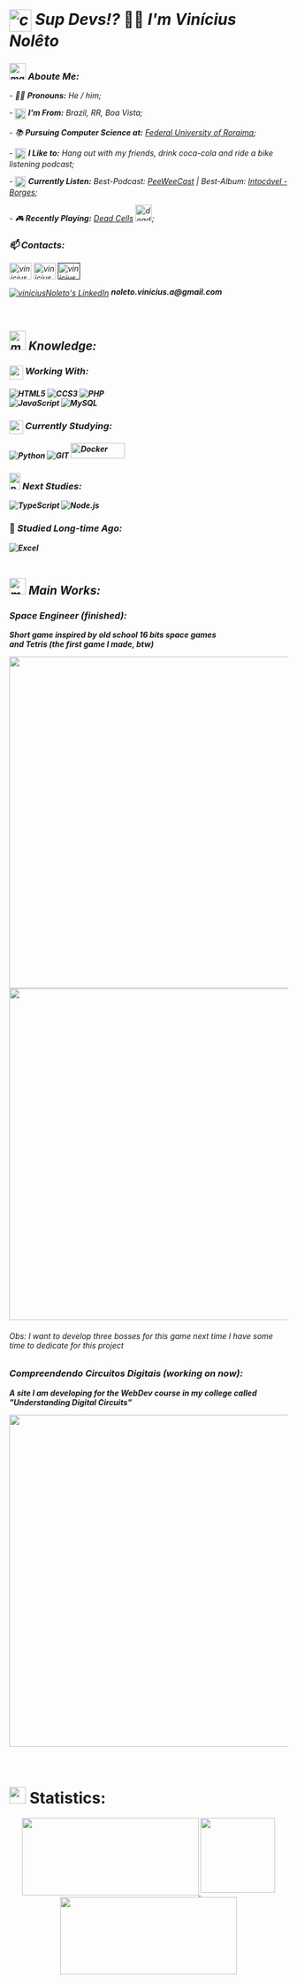 

<div>
<i>
    <h1><img src="https://user-images.githubusercontent.com/85528669/173167127-481cdef6-d413-4d85-8bb2-562a50be9865.gif" alt="cat-programming-gif" width="40px" height="40px" align="center"> Sup Devs!? </i>👋🏽<i> I'm Vinícius Nolêto
    </h1>
    <h3><img src="https://user-images.githubusercontent.com/85528669/173168357-24045914-100c-4cac-bb76-1c709a3e1b7e.gif" alt="mario-dancing" width="30px" height="30px"> Aboute Me:</h3>
    <div>
        - 🏳️‍🌈 <b>Pronouns:</b> He / him;</p>
        - <img src="https://user-images.githubusercontent.com/85528669/173168763-8bae5634-ef49-4836-8b5c-6f2e1476148c.png" alt="brasil-flag" width="20px" height="20px" align="center"> <b>I'm From:</b> Brazil, RR, Boa Vista;</p>
        - 📚 <b>Pursuing Computer Science at:</b> <a href="https://ufrr.br/">Federal University of Roraima</a>;</p>
        - <img src="https://user-images.githubusercontent.com/85528669/173169820-b61fdf82-0b43-499a-800c-3eb5ffe6182b.gif" alt="beers" width="20px" height="20px" align="center"> <b>I Like to:</b> Hang out with my friends, drink coca-cola and ride a bike listening podcast;</p>
        - <img src="https://user-images.githubusercontent.com/85528669/173170780-3cb4f88b-08f3-44a7-b874-16664bcb7ceb.gif" alt="beers" width="20px" height="20px" align="center"> <b>Currently Listen:</b> Best-Podcast: <a href="https://open.spotify.com/show/7eJGd9HVEPmrg7RqSpEhuZ?si=c9d8244fcfa34a3d">PeeWeeCast</a> | Best-Album: <a href="https://open.spotify.com/album/0tPRn8Y8Xmj6xErQPnuExw?si=WIfASI3uTzepNCVduySc_g">Intocável - Borges</a>;</p>
        - 🎮 <b>Recently Playing:</b> <a href="https://store.steampowered.com/app/588650/Dead_Cells">Dead Cells</a> <img src="https://user-images.githubusercontent.com/85528669/173170374-0cccd986-96d8-42e7-8ea3-42b5a6742116.gif" alt="dead-cells-gif" width="30px" height="30px" align="bottom">;</p>
    </div>
    <h3>📫 Contacts:</h3>
    <div>
        <div>
            <a href="https://discord.gg/EZecnWDnR8" target="blank"><img align="center" height="30" width="40" src="https://raw.githubusercontent.com/peterthehan/peterthehan/master/assets/discord.svg" alt="viniciusNoleto's Discord"/></a>
            <a href="https://www.instagram.com/noletovini/" target="blank"><img align="center" height="30" width="40" src="https://raw.githubusercontent.com/rahuldkjain/github-profile-readme-generator/master/src/images/icons/Social/instagram.svg" alt="viniciusNoleto's Instagram"/></a>
            <a href="" target="blank"><img align="center" height="30" width="40" src="https://raw.githubusercontent.com/rahuldkjain/github-profile-readme-generator/master/src/images/icons/Social/linked-in-alt.svg" alt="viniciusNoleto's LinkedIn"/></a>
        </div>
        <div>
            </p>
            <a href="mailto: noleto.vinicius.a@gmail.com" target="blank"><img align="center" src="https://img.shields.io/badge/Gmail-D14836?style=for-the-badge&logo=gmail&logoColor=white" alt="viniciusNoleto's LinkedIn"/></a> <b>noleto.vinicius.a@gmail.com</p>
        </div>
    </div>
    <br>
    <h2><img src="https://user-images.githubusercontent.com/85528669/173171956-42614631-70db-47e2-bc7a-7428bcfe7692.gif" alt="mario-dancing" width="30px" height="35px" align="bottom"> Knowledge:</h2>
    <div>
        <h3><img src="https://user-images.githubusercontent.com/85528669/187804661-f1038fd6-0c08-4509-9d60-7ca0bf19b757.gif" alt="programming-man" width="25px" height="25px" align="top"> Working With:</h3>
        <div>
            <img src="https://img.shields.io/badge/HTML5-E34F26?style=for-the-badge&logo=html5&logoColor=white" alt="HTML5">
            <img src="https://img.shields.io/badge/CSS3-1572B6?style=for-the-badge&logo=css3&logoColor=white" alt="CCS3">
            <img src="https://img.shields.io/badge/PHP-777BB4?style=for-the-badge&logo=php&logoColor=white" alt="PHP"> <br>
            <img src="https://img.shields.io/badge/JavaScript-F7DF1E?style=for-the-badge&logo=javascript&logoColor=black" alt="JavaScript">
            <img src="https://img.shields.io/badge/MySQL-00000F?style=for-the-badge&logo=mysql&logoColor=white" alt="MySQL">
        </div>
        <h3><img src="https://user-images.githubusercontent.com/85528669/173173794-361d59ef-9a9e-4764-a38b-3ba61ddca91e.gif" alt="programming-man" width="25px" height="25px" align="top"> Currently Studying:</h3>
        <div>
            <img src="https://img.shields.io/badge/Python-3776AB?style=for-the-badge&logo=python&logoColor=white" alt="Python">
            <img src="https://img.shields.io/badge/Git-E34F26?style=for-the-badge&logo=git&logoColor=white" alt="GIT">
            <img src="https://img.shields.io/badge/docker-%230db7ed.svg?style=for-the-badge&logo=docker&logoColor=white" width="98px" height="28px" alt="Docker">
        </div>
        <h3><img src="https://user-images.githubusercontent.com/85528669/173203382-7b6c335e-819a-490b-bad5-0dd4d5c17131.gif" alt="programming-man" width="20px" height="30px" align="bottom"> Next Studies:</h3>
        <div>
            <img src="https://img.shields.io/badge/TypeScript-007ACC?style=for-the-badge&logo=typescript&logoColor=white" alt="TypeScript">
            <img src="https://img.shields.io/badge/Node.js-43853D?style=for-the-badge&logo=node.js&logoColor=white" alt="Node.js">
        </div>
        <h3></i>💾<i> Studied Long-time Ago:</h3>
        <div>
            <img src="https://img.shields.io/badge/Microsoft_Excel-217346?style=for-the-badge&logo=microsoft-excel&logoColor=white" alt="Excel">
        </div>
    </div><br>
    <h2><img src="https://user-images.githubusercontent.com/85528669/173173690-c56aaf9f-72f2-49e6-88f3-cc766cc5665e.png" alt="mario-dancing" width="30px" height="30px" align="bottom"> Main Works:</h2>
    <div>
        <h3>Space Engineer (finished):</h3>
        <div>
            <p>Short game inspired by old school 16 bits space games <br> and Tetris (the first game I made, btw)</p>
            <img src="https://user-images.githubusercontent.com/85528669/173397311-31fbf258-ce58-4cff-9e47-aceacda3c71d.gif" width="600px">
            <img src="https://user-images.githubusercontent.com/85528669/173397538-9bc127fb-331f-4886-b035-959e9996858f.gif" width="600px">
            <h6>Obs: I want to develop three bosses for this game next time I have some time to dedicate for this project</h6>
        </div>
        <h3>Compreendendo Circuitos Digitais (working on now):</h3>
        <div>
            <p>A site I am developing for the WebDev course in my college called "Understanding Digital Circuits"</p>
            <img src="https://user-images.githubusercontent.com/85528669/173174399-4e95e075-79bc-4a0c-a2ba-c963a8b2bde8.png" width="600px">
        </div>
    </div>
</i>
</div>

</br>
</br>

<h1><img src="https://user-images.githubusercontent.com/85528669/173398383-ad73c2a9-ad89-413e-a69b-1371d928af0f.gif" alt="mario-dancing" width="30px" height="30px" align="bottom"> Statistics:</h1>
<div align="center">
    <a href="https://github.com/viniciusNoleto">
      <img height="140em" width="320em" src="https://github-readme-stats-eight-theta.vercel.app/api?username=viniciusNoleto&icons=true&theme=algolia&include_all_commits=true&count_private=true"/>
    </a>
      <img height="135em" align="top" src="https://user-images.githubusercontent.com/85528669/173173706-b31908e4-d779-4705-a777-4cf6657a5212.gif"/>
    <a href="https://github.com/viniciusNoleto">
      <img height="140em" width="320em" src="https://github-readme-stats-eight-theta.vercel.app/api/top-langs/?username=viniciusNoleto&layout=compact&langs_count=8&theme=algolia"/>
    </a>
</div>
